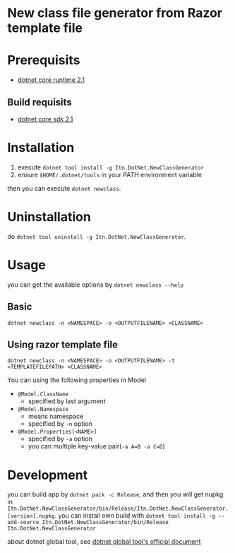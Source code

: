 # New class file generator from Razor template file

# Prerequisits

* [dotnet core runtime 2.1](https://www.microsoft.com/net/download)

## Build requisits

* [dotnet core sdk 2.1](https://www.microsoft.com/net/download)

# Installation

1. execute `dotnet tool install -g Itn.DotNet.NewClassGenerator`
2. ensure `$HOME/.dotnet/tools` in your PATH environment variable

then you can execute `dotnet newclass`.

# Uninstallation

do `dotnet tool uninstall -g Itn.DotNet.NewClassGenerator`.

# Usage

you can get the available options by `dotnet newclass --help`

## Basic

`dotnet newclass -n <NAMESPACE> -o <OUTPUTFILENAME> <CLASSNAME>`

## Using razor template file

`dotnet newclass -n <NAMESPACE> -o <OUTPUTFILENAME> -t <TEMPLATEFILEPATH> <CLASSNAME>`

You can using the following properties in Model

* `@Model.ClassName`
    * specified by last argument
* `@Model.Namespace`
    * means namespace
    * specified by `-n` option
* `@Model.Properties[<NAME>]`
    * specified by `-a` option
    * you can multiple key-value pair(`-a A=B -a C=D`)

# Development

you can build app by `dotnet pack -c Release`,
and then you will get nupkg in `Itn.DotNet.NewClassGenerator/bin/Release/Itn.DotNet.NewClassGenerator.[version].nupkg`.
you can install own build with `dotnet tool install -g --add-source Itn.DotNet.NewClassGenerator/bin/Release Itn.DotNet.NewClassGenerator`

about dotnet global tool, see [dotnet global tool's official document](https://docs.microsoft.com/en-us/dotnet/core/tools/global-tools)